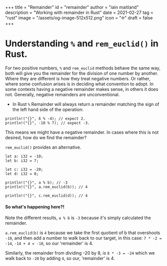 +++
title = "Remainder"
id = "remainder"
author = "iain maitland"
description = "Working with remainder in Rust"
date = 2021-02-27
tag = "rust"
image = "/assets/og-image-512x512.png"
icon = "➗"
draft = false
+++

# Understanding `%` and `rem_euclid()` in Rust.

For two positive numbers, `%` and `rem_euclid` methods behave the same way, both will give you the remainder for the division of one number by another. Where they are different is how they treat negative numbers. Or rather, where some confusion arises is in deciding what convention to adopt. In some contexts having a negative remainder makes sense, in others it does not. Generally, negative remainders are unconventional.

- In Rust `%` Remainder will always return a remainder matching the sign of the left hand side of the operation:
```
println!("{}", 6 % -4); // expect 2.
println!("{}", -10 % 7); // expect -3.
```
This means we might have a negative remainder. In cases where this is not desired, how do we find the remainder?

`rem_euclid()` provides an alternative.

```
let a: i32 = -10;
let b: i32 = 7;

let c: i32 = -20;
let d: i32 = 8;

println!("{}", a % b); // -3
println!("{}", a.rem_euclid(b)); // 4

println!("{}", c.rem_euclid(d)); // 4
```
#### So what's happening here?!
Note the different results, 
`a % b` is `-3` because it's simply calculated the remainder.

`a.rem_euclid(b)` is `4` because we take the first quotient of b that overshoots `-10`, and then add a number to walk back to our target, in this case: `7 * -2 = -14`, `-14 + 4 = -10`, so our 'remainder' is 4.

Similarly, the remainder from dividing -20 by 8, is `8 * -3 = -24` which we walk back to `-20` by adding `4`, so our, 'remainder' is 4.